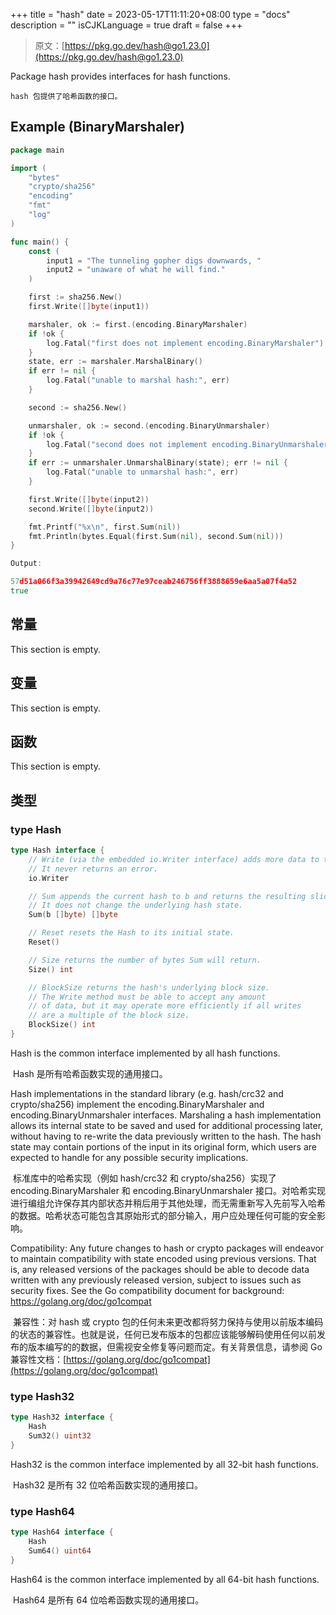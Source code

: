 +++
title = "hash"
date = 2023-05-17T11:11:20+08:00
type = "docs"
description = ""
isCJKLanguage = true
draft = false
+++
> 原文：[https://pkg.go.dev/hash@go1.23.0](https://pkg.go.dev/hash@go1.23.0)

Package hash provides interfaces for hash functions.

 	hash 包提供了哈希函数的接口。

## Example (BinaryMarshaler)
``` go 
package main

import (
	"bytes"
	"crypto/sha256"
	"encoding"
	"fmt"
	"log"
)

func main() {
	const (
		input1 = "The tunneling gopher digs downwards, "
		input2 = "unaware of what he will find."
	)

	first := sha256.New()
	first.Write([]byte(input1))

	marshaler, ok := first.(encoding.BinaryMarshaler)
	if !ok {
		log.Fatal("first does not implement encoding.BinaryMarshaler")
	}
	state, err := marshaler.MarshalBinary()
	if err != nil {
		log.Fatal("unable to marshal hash:", err)
	}

	second := sha256.New()

	unmarshaler, ok := second.(encoding.BinaryUnmarshaler)
	if !ok {
		log.Fatal("second does not implement encoding.BinaryUnmarshaler")
	}
	if err := unmarshaler.UnmarshalBinary(state); err != nil {
		log.Fatal("unable to unmarshal hash:", err)
	}

	first.Write([]byte(input2))
	second.Write([]byte(input2))

	fmt.Printf("%x\n", first.Sum(nil))
	fmt.Println(bytes.Equal(first.Sum(nil), second.Sum(nil)))
}

Output:

57d51a066f3a39942649cd9a76c77e97ceab246756ff3888659e6aa5a07f4a52
true
```

## 常量 

This section is empty.

## 变量

This section is empty.

## 函数

This section is empty.

## 类型

### type Hash 

``` go 
type Hash interface {
	// Write (via the embedded io.Writer interface) adds more data to the running hash.
	// It never returns an error.
	io.Writer

	// Sum appends the current hash to b and returns the resulting slice.
	// It does not change the underlying hash state.
	Sum(b []byte) []byte

	// Reset resets the Hash to its initial state.
	Reset()

	// Size returns the number of bytes Sum will return.
	Size() int

	// BlockSize returns the hash's underlying block size.
	// The Write method must be able to accept any amount
	// of data, but it may operate more efficiently if all writes
	// are a multiple of the block size.
	BlockSize() int
}
```

Hash is the common interface implemented by all hash functions.

​	Hash 是所有哈希函数实现的通用接口。

Hash implementations in the standard library (e.g. hash/crc32 and crypto/sha256) implement the encoding.BinaryMarshaler and encoding.BinaryUnmarshaler interfaces. Marshaling a hash implementation allows its internal state to be saved and used for additional processing later, without having to re-write the data previously written to the hash. The hash state may contain portions of the input in its original form, which users are expected to handle for any possible security implications.

​	标准库中的哈希实现（例如 hash/crc32 和 crypto/sha256）实现了 encoding.BinaryMarshaler 和 encoding.BinaryUnmarshaler 接口。对哈希实现进行编组允许保存其内部状态并稍后用于其他处理，而无需重新写入先前写入哈希的数据。哈希状态可能包含其原始形式的部分输入，用户应处理任何可能的安全影响。

Compatibility: Any future changes to hash or crypto packages will endeavor to maintain compatibility with state encoded using previous versions. That is, any released versions of the packages should be able to decode data written with any previously released version, subject to issues such as security fixes. See the Go compatibility document for background: https://golang.org/doc/go1compat

​	兼容性：对 hash 或 crypto 包的任何未来更改都将努力保持与使用以前版本编码的状态的兼容性。也就是说，任何已发布版本的包都应该能够解码使用任何以前发布的版本编写的的数据，但需视安全修复等问题而定。有关背景信息，请参阅 Go 兼容性文档：[https://golang.org/doc/go1compat](https://golang.org/doc/go1compat)

### type Hash32

```go
type Hash32 interface {
	Hash
	Sum32() uint32
}
```

Hash32 is the common interface implemented by all 32-bit hash functions.

​	Hash32 是所有 32 位哈希函数实现的通用接口。

### type Hash64

```go
type Hash64 interface {
	Hash
	Sum64() uint64
}
```

Hash64 is the common interface implemented by all 64-bit hash functions.

​	Hash64 是所有 64 位哈希函数实现的通用接口。